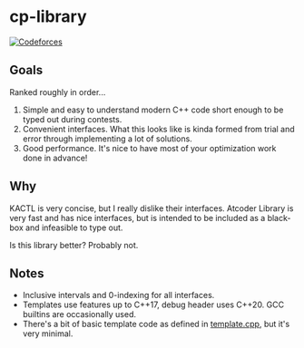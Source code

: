 # cp-library
[![Codeforces](https://badges.joonhyung.xyz/codeforces/mark.svg)](https://codeforces.com/profile/mark) 

## Goals
Ranked roughly in order...
1. Simple and easy to understand modern C++ code short enough to be typed out during contests.
2. Convenient interfaces. What this looks like is kinda formed from trial and error through implementing a lot of solutions.
3. Good performance. It's nice to have most of your optimization work done in advance!

## Why
KACTL is very concise, but I really dislike their interfaces. Atcoder Library is very fast and has nice interfaces, but is intended to be included as a black-box and infeasible to type out.

Is this library better? Probably not.

## Notes
* Inclusive intervals and 0-indexing for all interfaces.
* Templates use features up to C++17, debug header uses C++20. GCC builtins are occasionally used.
* There's a bit of basic template code as defined in [template.cpp](local/template.cpp), but it's very minimal.
